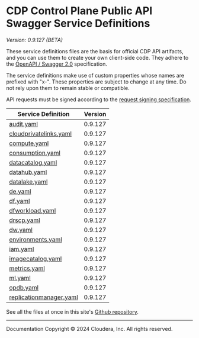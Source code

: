 # CDP Control Plane Public API Swagger Service Definitions

*Version: 0.9.127 (BETA)*

These service definitions files are the basis for official CDP API artifacts,
and you can use them to create your own client-side code. They adhere to the
[OpenAPI / Swagger 2.0](https://swagger.io/specification/v2/) specification.

The service definitions make use of custom properties whose names are prefixed
with "x-". These properties are subject to change at any time. Do not rely upon
them to remain stable or compatible.

API requests must be signed according to the
[request signing specification](request_signing.md).

| Service Definition | Version |
| --- | --- |
| [audit.yaml](./audit.yaml) | 0.9.127 |
| [cloudprivatelinks.yaml](./cloudprivatelinks.yaml) | 0.9.127 |
| [compute.yaml](./compute.yaml) | 0.9.127 |
| [consumption.yaml](./consumption.yaml) | 0.9.127 |
| [datacatalog.yaml](./datacatalog.yaml) | 0.9.127 |
| [datahub.yaml](./datahub.yaml) | 0.9.127 |
| [datalake.yaml](./datalake.yaml) | 0.9.127 |
| [de.yaml](./de.yaml) | 0.9.127 |
| [df.yaml](./df.yaml) | 0.9.127 |
| [dfworkload.yaml](./dfworkload.yaml) | 0.9.127 |
| [drscp.yaml](./drscp.yaml) | 0.9.127 |
| [dw.yaml](./dw.yaml) | 0.9.127 |
| [environments.yaml](./environments.yaml) | 0.9.127 |
| [iam.yaml](./iam.yaml) | 0.9.127 |
| [imagecatalog.yaml](./imagecatalog.yaml) | 0.9.127 |
| [metrics.yaml](./metrics.yaml) | 0.9.127 |
| [ml.yaml](./ml.yaml) | 0.9.127 |
| [opdb.yaml](./opdb.yaml) | 0.9.127 |
| [replicationmanager.yaml](./replicationmanager.yaml) | 0.9.127 |

See all the files at once in this site's
[Github repository](https://github.com/cloudera/cdp-dev-docs/tree/master/api-docs/swagger).

----

Documentation Copyright © 2024 Cloudera, Inc. All rights reserved.

